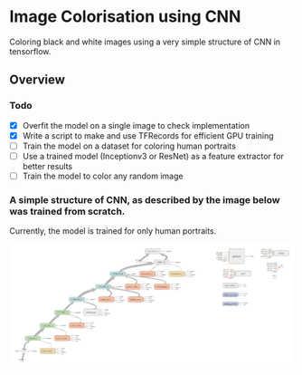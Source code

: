 # Image Colorisation using CNN

Coloring black and white images using a very simple structure of CNN in tensorflow.

## Overview

### Todo

- [x] Overfit the model on a single image to check implementation
- [x] Write a script to make and use TFRecords for efficient GPU training
- [ ] Train the model on a dataset for coloring human portraits
- [ ] Use a trained model (Inceptionv3 or ResNet) as a feature extractor for better results
- [ ] Train the model to color any random image

### A simple structure of CNN, as described by the image below was trained from scratch.

Currently, the model is trained for only human portraits.

<img 
	src=/utils/graph.png
	align="left"
/>
